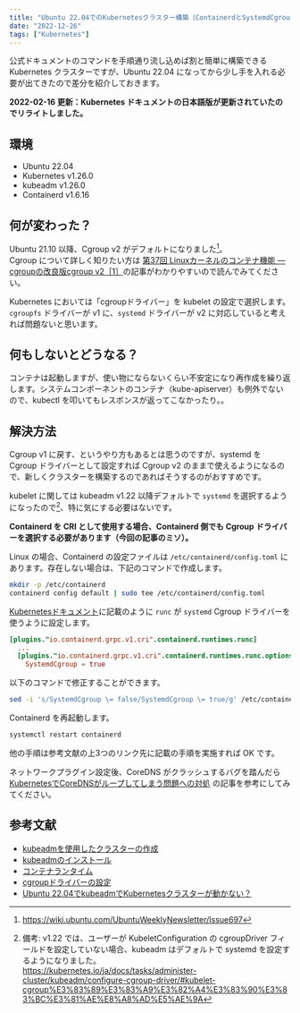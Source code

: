 ```yaml
---
title: "Ubuntu 22.04でのKubernetesクラスター構築（ContainerdとSystemdCgroup）"
date: "2022-12-26"
tags: ["Kubernetes"]
---
```


公式ドキュメントのコマンドを手順通り流し込めば割と簡単に構築できる Kubernetes クラスターですが、Ubuntu 22.04 になってから少し手を入れる必要が出てきたので差分を紹介しておきます。

**2022-02-16 更新：Kubernetes ドキュメントの日本語版が更新されていたのでリライトしました。**

## 環境

* Ubuntu 22.04
* Kubernetes v1.26.0
* kubeadm v1.26.0
* Containerd v1.6.16

## 何が変わった？

Ubuntu 21.10 以降、Cgroup v2 がデフォルトになりました[^1]。  
Cgroup について詳しく知りたい方は [第37回 Linuxカーネルのコンテナ機能 ― cgroupの改良版cgroup v2［1］](https://gihyo.jp/admin/serial/01/linux_containers/0037)の記事がわかりやすいので読んでみてください。

Kubernetes においては「cgroupドライバー」を kubelet の設定で選択します。`cgroupfs` ドライバーが v1 に、`systemd` ドライバーが v2 に対応していると考えれば問題ないと思います。

[^1]: https://wiki.ubuntu.com/UbuntuWeeklyNewsletter/Issue697

## 何もしないとどうなる？

コンテナは起動しますが、使い物にならないくらい不安定になり再作成を繰り返します。システムコンポーネントのコンテナ（kube-apiserver）も例外でないので、kubectl を叩いてもレスポンスが返ってこなかったり。。

## 解決方法

Cgroup v1 に戻す、というやり方もあるとは思うのですが、systemd を Cgroup ドライバーとして設定すれば Cgroup v2 のままで使えるようになるので、新しくクラスターを構築するのであればそうするのがおすすめです。

kubelet に関しては kubeadm v1.22 以降デフォルトで `systemd` を選択するようになったので[^2]、特に気にする必要はないです。

[^2]: 備考: v1.22 では、ユーザーが KubeletConfiguration の cgroupDriver フィールドを設定していない場合、kubeadm はデフォルトで systemd を設定するようになりました。  
https://kubernetes.io/ja/docs/tasks/administer-cluster/kubeadm/configure-cgroup-driver/#kubelet-cgroup%E3%83%89%E3%83%A9%E3%82%A4%E3%83%90%E3%83%BC%E3%81%AE%E8%A8%AD%E5%AE%9A

**Containerd を CRI として使用する場合、Containerd 側でも Cgroup ドライバーを選択する必要があります（今回の記事のミソ）。**

Linux の場合、Containerd の設定ファイルは `/etc/containerd/config.toml` にあります。存在しない場合は、下記のコマンドで作成します。

```sh
mkdir -p /etc/containerd
containerd config default | sudo tee /etc/containerd/config.toml
```

[Kubernetesドキュメント](https://kubernetes.io/ja/docs/setup/production-environment/container-runtimes/#systemd-cgroup%E3%83%89%E3%83%A9%E3%82%A4%E3%83%90%E3%83%BC%E3%82%92%E6%A7%8B%E6%88%90%E3%81%99%E3%82%8B)に記載のように `runc` が `systemd` Cgroup ドライバーを使うように設定します。

```toml
[plugins."io.containerd.grpc.v1.cri".containerd.runtimes.runc]
  ...
  [plugins."io.containerd.grpc.v1.cri".containerd.runtimes.runc.options]
    SystemdCgroup = true
```

以下のコマンドで修正することができます。

```sh
sed -i 's/SystemdCgroup \= false/SystemdCgroup \= true/g' /etc/containerd/config.toml
```

Containerd を再起動します。

```sh
systemctl restart containerd
```

他の手順は参考文献の上3つのリンク先に記載の手順を実施すれば OK です。

ネットワークプラグイン設定後、CoreDNS がクラッシュするバグを踏んだら [KubernetesでCoreDNSがループしてしまう問題への対処](/posts/2022/12/kubernetes-coredns-loop) の記事を参考にしてみてください。

## 参考文献

* [kubeadmを使用したクラスターの作成](https://kubernetes.io/ja/docs/setup/production-environment/tools/kubeadm/create-cluster-kubeadm/)
* [kubeadmのインストール](https://kubernetes.io/ja/docs/setup/production-environment/tools/kubeadm/install-kubeadm/)
* [コンテナランタイム](https://kubernetes.io/ja/docs/setup/production-environment/container-runtimes/)
* [cgroupドライバーの設定](https://kubernetes.io/ja/docs/tasks/administer-cluster/kubeadm/configure-cgroup-driver/)
* [Ubuntu 22.04でkubeadmでKubernetesクラスターが動かない？](https://tech.virtualtech.jp/entry/2022/06/08/115030)
